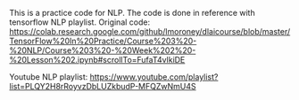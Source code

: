 This is a practice code for NLP. The code is done in reference with tensorflow NLP playlist. 
Original code: https://colab.research.google.com/github/lmoroney/dlaicourse/blob/master/TensorFlow%20In%20Practice/Course%203%20-%20NLP/Course%203%20-%20Week%202%20-%20Lesson%202.ipynb#scrollTo=FufaT4vlkiDE

Youtube NLP playlist: https://www.youtube.com/playlist?list=PLQY2H8rRoyvzDbLUZkbudP-MFQZwNmU4S
